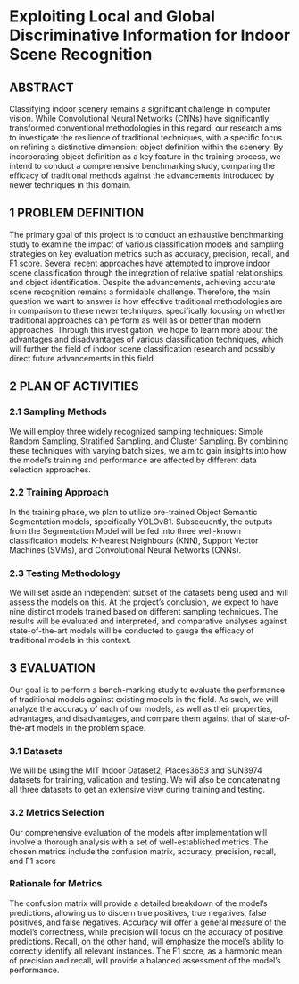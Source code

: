 # Exploiting Local and Global Discriminative Information for Indoor Scene Recognition

## ABSTRACT
Classifying indoor scenery remains a significant challenge in computer vision. While Convolutional Neural Networks (CNNs) have significantly transformed conventional methodologies in this regard, our research aims to investigate the resilience of traditional techniques, with a specific focus on refining a distinctive dimension: object definition within the scenery. By incorporating object definition as a key feature in the training process, we intend to conduct a comprehensive benchmarking study, comparing the efficacy of traditional methods against the advancements introduced by newer techniques in this domain.
## 1 PROBLEM DEFINITION
The primary goal of this project is to conduct an exhaustive benchmarking study to examine the impact of various classification models and sampling strategies on key evaluation metrics such as accuracy, precision, recall, and F1 score. Several recent approaches have attempted to improve indoor scene classification through the integration of relative spatial relationships and object identification. Despite the advancements, achieving accurate scene recognition remains a formidable challenge. Therefore, the main question we want to answer is how effective traditional methodologies are in comparison to these newer techniques, specifically focusing on whether traditional approaches can perform as well as or better than modern approaches. Through this investigation, we hope to learn more about the advantages and disadvantages of various classification techniques, which will further the field of indoor scene classification research and possibly direct future advancements in this field.
## 2 PLAN OF ACTIVITIES
### 2.1 Sampling Methods
We will employ three widely recognized sampling techniques: Simple Random Sampling, Stratified Sampling, and Cluster Sampling. By combining these techniques with varying batch sizes, we aim to gain insights into how the model’s training and performance are affected by different data selection approaches.
### 2.2 Training Approach 
In the training phase, we plan to utilize pre-trained Object Semantic Segmentation models, specifically YOLOv81. Subsequently, the outputs from the Segmentation Model will be fed into three well-known classification models: K-Nearest Neighbours (KNN), Support Vector Machines (SVMs), and Convolutional Neural Networks (CNNs).
### 2.3 Testing Methodology
We will set aside an independent subset of the datasets being used and will assess the models on this. At the project’s conclusion, we expect to have nine distinct models trained based on different sampling techniques. The results will be evaluated and interpreted, and comparative analyses against state-of-the-art models will be conducted to gauge the efficacy of traditional models in this context.
## 3 EVALUATION
Our goal is to perform a bench-marking study to evaluate the performance of traditional models against existing models in the field. As such, we will analyze the accuracy of each of our models, as well as their properties, advantages, and disadvantages, and compare them against that of state-of-the-art models in the problem space.
### 3.1 Datasets
We will be using the MIT Indoor Dataset2, Places3653 and SUN3974 datasets for training, validation and testing. We will also be concatenating all three datasets to get an extensive view during training and testing.
### 3.2 Metrics Selection
Our comprehensive evaluation of the models after implementation will involve a thorough analysis with a set of well-established metrics. The chosen metrics include the confusion matrix, accuracy, precision, recall, and F1 score
### Rationale for Metrics
The confusion matrix will provide a detailed breakdown of the model’s predictions, allowing us to discern true positives, true negatives, false positives, and false negatives. Accuracy will offer a general measure of the model’s correctness, while precision will focus on the accuracy of positive predictions. Recall, on the other hand, will emphasize the model’s ability to correctly identify all relevant instances. The F1 score, as a harmonic mean of precision and recall, will provide a balanced assessment of the model’s performance.
